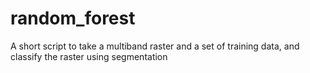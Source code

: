 # random_forest
A short script to take a multiband raster and a set of training data, and classify the raster using segmentation
